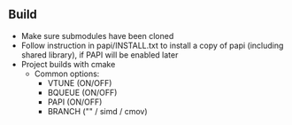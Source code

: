 ## Build

<!--TODO: @David expand on this readme-->

- Make sure submodules have been cloned
- Follow instruction in papi/INSTALL.txt to install a copy of papi (including shared library), if PAPI will be enabled later
- Project builds with cmake
    - Common options:
        - VTUNE (ON/OFF)
        - BQUEUE (ON/OFF)
        - PAPI (ON/OFF)
        - BRANCH ("" / simd / cmov)
